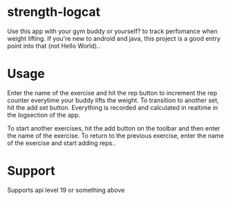# strength-logcat
Use this app with your gym buddy or yourself? to track perfomance when weight lifting.
If you're new to android and java, this project is a good entry point into that (not Hello World)..

# Usage
Enter the name of the exercise and hit the rep button to increment the rep counter 
everytime your buddy lifts the weight. To transition to another set, hit the add set button. 
Everything is recorded and calculated in realtime in the logsection of the app.

To start another exercises, hit the add button on the toolbar and then enter the name of the exercise.
To return to the previous exercise, enter the name of the exercise and start adding reps..

# Support
Supports api level 19 or something above
